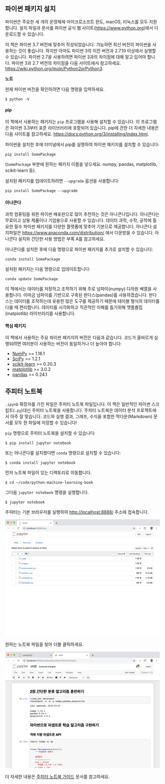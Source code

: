 ## 파이썬 패키지 설치

파이썬은 주요한 세 개의 운영체제 마이크로소프트 윈도, macOS, 리눅스를 모두 지원합니다. 설치 파일과 문서를 파이썬 공식 웹 사이트(https://www.python.org)에서 다운로드할 수 있습니다.

이 책은 파이썬 3.7 버전에 맞추어 작성되었습니다. 가능하면 최신 버전의 파이썬을 사용하는 것이 좋습니다. 하지만 아마도 파이썬 3의 이전 버전과 2.7.10 이상에서 실행할 수 있습니다. 파이썬 2.7을 사용하려면 파이썬 3과의 차이점에 대해 알고 있어야 합니다. 파이썬 3과 2.7 버전의 차이점을 다음 사이트에서 참고하세요. https://wiki.python.org/moin/Python2orPython3.

**노트**

현재 파이썬 버전을 확인하려면 다음 명령을 입력하세요.

    $ python -V


#### pip

이 책에서 사용하는 패키지는 `pip` 프로그램을 사용해 설치할 수 있습니다. 이 프로그램은 파이썬 3.3부터 표준 라이브러리에 포함되어 있습니다. pip에 관한 더 자세한 내용은 다음 사이트를 참고하세요. https://docs.python.org/3/installing/index.html.

파이썬을 설치한 후에 터미널에서 pip를 실행하여 파이썬 패키지를 설치할 수 있습니다:

    pip install SomePackage


(`SomePackage` 부분에 원하는 패키지 이름을 넣으세요. numpy, pandas, matplotlib, scikit-learn 등).

설치된 패키지를 업데이트하려면 `--upgrade` 옵션을 사용합니다:

    pip install SomePackage --upgrade


#### 아나콘다

과학 컴퓨팅을 위한 파이썬 배포판으로 많이 추천하는 것은 아나콘다입니다. 아나콘다는 무료이고 상용 제품이나 기업용으로 사용할 수 있습니다. 데이터 과학, 수학, 공학에 필요한 필수 파이썬 패키지를 다양한 플랫폼에 맞추어 기본으로 제공합니다. 아나콘다 설치파일은 https://www.anaconda.com/distribution/ 에서 다운받을 수 있습니다. 아나콘다 설치와 간단한 사용 방법은 부록 A를 참고하세요.

아나콘다를 설치한 후에 다음 명령으로 파이썬 패키지를 추가로 설치할 수 있습니다:

    conda install SomePackage

설치된 패키지는 다음 명령으로 업데이트합니다:

    conda update SomePackage

이 책에서는 데이터를 저장하고 조작하기 위해 주로 넘파이(numpy) 다차원 배열을 사용합니다. 이따금 넘파이를 기반으로 구축된 판다스(pandas)를 사용하겠습니다. 판다스는 데이터를 조작하는데 유용한 많은 도구를 제공하기 때문에 테이블 형식의 데이터를 다룰 때 편리합니다. 데이터를 시각화하고 직관적인 이해를 돕기위해 맷플롭립(matplotlib) 라이브러리를 사용합니다.

#### 핵심 패키지

이 책에서 사용하는 주요 파이썬 패키지의 버전은 다음과 같습니다. 코드가 올바르게 실행되려면 여러분이 사용하는 버전이 동일하거나 더 높아야 합니다:

- [NumPy](http://www.numpy.org) >= 1.16.1
- [SciPy](http://www.scipy.org) >= 1.2.1
- [scikit-learn](http://scikit-learn.org/stable/) >= 0.20.3
- [matplotlib](http://matplotlib.org) >= 3.0.2
- [pandas](http://pandas.pydata.org) >= 0.24.1

## 주피터 노트북

`.ipynb` 확장자를 가진 파일은 주피터 노트북 파일입니다. 이 책은 일반적인 파이썬 스크립트(`.py`)대신 주피터 노트북을 사용합니다. 주피터 노트북은 데이터 분석 프로젝트에서 아주 잘 맞습니다. 코드와 실행 결과, 그래프, 수식을 포함한 막다운(Markdown) 문서를 모두 한 파일에 저장할 수 있습니다!

`pip` 명령으로 주피터 노트북을 설치할 수 있습니다:

    $ pip install jupyter notebook

또는 아나콘다를 설치했다면 `conda` 명령으로 설치할 수 있습니다:

    $ conda install jupyter notebook

먼저 노트북 파일이 있는 디렉토리로 이동합니다.

    $ cd ~/code/python-machine-learning-book

그다음 `jupyter notebook` 명령을 실행합니다.

    $ jupyter notebook

주피터는 기본 브라우저를 실행하여 [http://localhost:8888/](http://localhost:8888/) 주소에 접속합니다.

![](./images/jupyter-1.png)

원하는 노트북 파일을 찾아 더블 클릭하세요.

![](./images/jupyter-2.png)

더 자세한 내용은 [주피터 노트북 가이드](https://jupyter-notebook-beginner-guide.readthedocs.io/) 문서를 참고하세요.